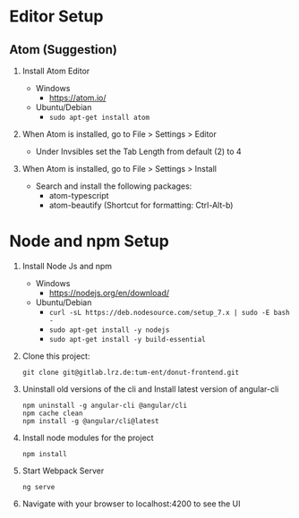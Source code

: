 # Editor Setup

## Atom (Suggestion)
1. Install Atom Editor
    * Windows
        * https://atom.io/
    * Ubuntu/Debian
        * `sudo apt-get install atom `

2. When Atom is installed, go to File > Settings > Editor
    * Under Invsibles set the Tab Length from default (2) to 4

3. When Atom is installed, go to File > Settings > Install
    * Search and install the following packages:
        * atom-typescript
        * atom-beautify (Shortcut for formatting: Ctrl-Alt-b)


# Node and npm Setup

1. Install Node Js and npm
    * Windows
        * https://nodejs.org/en/download/
    * Ubuntu/Debian
        * `curl -sL https://deb.nodesource.com/setup_7.x | sudo -E bash -`
        * `sudo apt-get install -y nodejs`
        * `sudo apt-get install -y build-essential`

2. Clone this project:
    ```
    git clone git@gitlab.lrz.de:tum-ent/donut-frontend.git
    ```

3. Uninstall old versions of the cli and Install latest version of angular-cli
    ```
    npm uninstall -g angular-cli @angular/cli
    npm cache clean
    npm install -g @angular/cli@latest
    ```

3. Install node modules for the project
    ```
    npm install
    ```

4. Start Webpack Server

    ```
    ng serve
    ```

5. Navigate with your browser to localhost:4200 to see the UI

